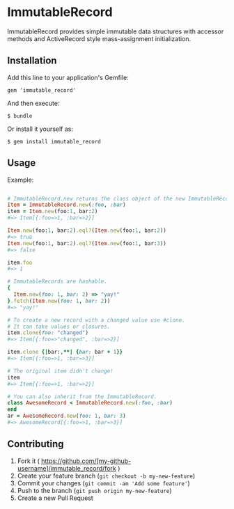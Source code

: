 # ImmutableRecord

ImmutableRecord provides simple immutable data structures with accessor
methods and ActiveRecord style mass-assignment initialization.

## Installation

Add this line to your application's Gemfile:

    gem 'immutable_record'

And then execute:

    $ bundle

Or install it yourself as:

    $ gem install immutable_record

## Usage

Example:
```ruby

# ImmutableRecord.new returns the class object of the new ImmutableRecord.
Item = ImmutableRecord.new(:foo, :bar)
item = Item.new(foo:1, bar:2)
#=> Item[{:foo=>1, :bar=>2}]

Item.new(foo:1, bar:2).eql?(Item.new(foo:1, bar:2))
#=> true
Item.new(foo:1, bar:2).eql?(Item.new(foo:1, bar:3))
#=> false

item.foo
#=> 1

# ImmutableRecords are hashable.
{
  Item.new(foo: 1, bar: 2) => "yay!"
}.fetch(Item.new(foo: 1, bar: 2))
#=> "yay!"

# To create a new record with a changed value use #clone.
# It can take values or closures.
item.clone(foo: "changed")
#=> Item[{:foo=>"changed", :bar=>2}]

item.clone {|bar:,**| {bar: bar + 1}}
#=> Item[{:foo=>1, :bar=>3}]

# The original item didn't change!
item
#=> Item[{:foo=>1, :bar=>2}]

# You can also inherit from the ImmutableRecord.
class AwesomeRecord < ImmutableRecord.new(:foo, :bar)
end
ar = AwesomeRecord.new(foo: 1, bar: 3)
#=> AwesomeRecord[{:foo=>1, :bar=>3}]
```

## Contributing

1. Fork it ( https://github.com/[my-github-username]/immutable_record/fork )
2. Create your feature branch (`git checkout -b my-new-feature`)
3. Commit your changes (`git commit -am 'Add some feature'`)
4. Push to the branch (`git push origin my-new-feature`)
5. Create a new Pull Request

